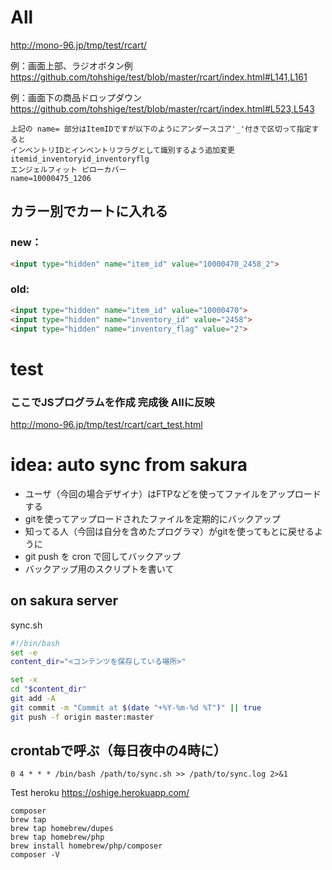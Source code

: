 
# All 
http://mono-96.jp/tmp/test/rcart/


例：画面上部、ラジオボタン例 
https://github.com/tohshige/test/blob/master/rcart/index.html#L141,L161  

例：画面下の商品ドロップダウン 
https://github.com/tohshige/test/blob/master/rcart/index.html#L523,L543  
```
上記の name= 部分はItemIDですが以下のようにアンダースコア'_'付きで区切って指定すると  
インベントリIDとインベントリフラグとして識別するよう追加変更  
itemid_inventoryid_inventoryflg  
エンジェルフィット ピローカバー  
name=10000475_1206
```

## カラー別でカートに入れる  
### new：  
```html
<input type="hidden" name="item_id" value="10000470_2458_2">
```
### old:  
```html
<input type="hidden" name="item_id" value="10000470">
<input type="hidden" name="inventory_id" value="2458">
<input type="hidden" name="inventory_flag" value="2">
```



# test
### ここでJSプログラムを作成 完成後 Allに反映
http://mono-96.jp/tmp/test/rcart/cart_test.html

# idea: auto sync from sakura

- ユーザ（今回の場合デザイナ）はFTPなどを使ってファイルをアップロードする
 - gitを使ってアップロードされたファイルを定期的にバックアップ
- 知ってる人（今回は自分を含めたプログラマ）がgitを使ってもとに戻せるように
 - git push を cron で回してバックアップ
 - バックアップ用のスクリプトを書いて

## on sakura server
sync.sh
```sh
#!/bin/bash
set -e
content_dir="<コンテンツを保存している場所>"

set -x
cd "$content_dir"
git add -A
git commit -m "Commit at $(date "+%Y-%m-%d %T")" || true
git push -f origin master:master
```

## crontabで呼ぶ（毎日夜中の4時に）
```
0 4 * * * /bin/bash /path/to/sync.sh >> /path/to/sync.log 2>&1
```


Test heroku
https://oshige.herokuapp.com/

```
composer
brew tap
brew tap homebrew/dupes
brew tap homebrew/php
brew install homebrew/php/composer
composer -V
```
